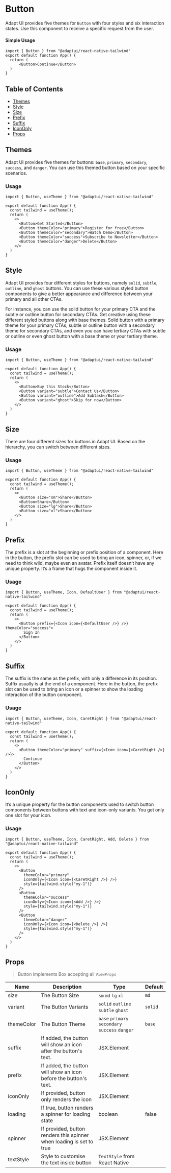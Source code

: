 # Button

Adapt UI provides five themes for `Button` with four styles and six interaction
states. Use this component to receive a specific request from the user.

#### Simple Usage

```
import { Button } from "@adaptui/react-native-tailwind"
export default function App() {
  return (
      <Button>Continue</Button>
  )
}
```

## Table of Contents

- [Themes](#themes)
- [Style](#style)
- [Size](#size)
- [Prefix](#prefix)
- [Suffix](#suffix)
- [IconOnly](#icononly)
- [Props](#props)

## Themes

Adapt UI provides five themes for buttons: `base`, `primary`, `secondary`,
`success`, and `danger`. You can use this themed button based on your specific
scenarios.

### Usage

```
import { Button, useTheme } from "@adaptui/react-native-tailwind"

export default function App() {
  const tailwind = useTheme();
  return (
    <>
      <Button>Get Started</Button>
      <Button themeColor="primary">Register for free</Button>
      <Button themeColor="secondary">Watch Demo</Button>
      <Button themeColor="success">Subscribe to Newsletter</Button>
      <Button themeColor="danger">Delete</Button>
    </>
  )
}

```

## Style

Adapt UI provides four different styles for buttons, namely `solid`, `subtle`,
`outline`, and `ghost` buttons. You can use these various styled button
components to give a better appearance and difference between your primary and
all other CTAs.

For instance, you can use the solid button for your primary CTA and the subtle
or outline button for secondary CTAs. Get creative using these different styled
buttons along with base themes. Solid button with a primary theme for your
primary CTAs, subtle or outline button with a secondary theme for secondary
CTAs, and even you can have tertiary CTAs with subtle or outline or even ghost
button with a base theme or your tertiary theme.

### Usage

```
import { Button, useTheme } from "@adaptui/react-native-tailwind"

export default function App() {
  const tailwind = useTheme();
  return (
    <>
      <Button>Buy this Stock</Button>
      <Button variant="subtle">Contact Us</Button>
      <Button variant="outline">Add Subtask</Button>
      <Button variant="ghost">Skip for now</Button>
    </>
  )
}

```

## Size

There are four different sizes for buttons in Adapt UI. Based on the hierarchy,
you can switch between different sizes.

### Usage

```
import { Button, useTheme } from "@adaptui/react-native-tailwind"

export default function App() {
  const tailwind = useTheme();
  return (
    <>
      <Button size="sm">Share</Button>
      <Button>Share</Button>
      <Button size="lg">Share</Button>
      <Button size="xl">Share</Button>
    </>
  )
}

```

## Prefix

The prefix is a slot at the beginning or prefix position of a component. Here in
the button, the prefix slot can be used to bring an icon, spinner, or, if we
need to think wild, maybe even an avatar. Prefix itself doesn’t have any unique
property. It’s a frame that hugs the component inside it.

### Usage

```
import { Button, useTheme, Icon, DefaultUser } from "@adaptui/react-native-tailwind"

export default function App() {
  const tailwind = useTheme();
  return (
    <>
      <Button prefix={<Icon icon={<DefaultUser />} />} themeColor="success">
        Sign In
      </Button>
    </>
  )
}

```

## Suffix

The suffix is the same as the prefix, with only a difference in its position.
Suffix usually is at the end of a component. Here in the button, the prefix slot
can be used to bring an icon or a spinner to show the loading interaction of the
button component.

### Usage

```
import { Button, useTheme, Icon, CaretRight } from "@adaptui/react-native-tailwind"

export default function App() {
  const tailwind = useTheme();
  return (
    <>
      <Button themeColor="primary" suffix={<Icon icon={<CaretRight />} />}>
        Continue
      </Button>
    </>
  )
}

```

## IconOnly

It’s a unique property for the button components used to switch button
components between buttons with text and icon-only variants. You get only one
slot for your icon.

### Usage

```
import { Button, useTheme, Icon, CaretRight, Add, Delete } from "@adaptui/react-native-tailwind"

export default function App() {
  const tailwind = useTheme();
  return (
    <>
      <Button
        themeColor="primary"
        iconOnly={<Icon icon={<CaretRight />} />}
        style={tailwind.style("my-1")}
      />
      <Button
        themeColor="success"
        iconOnly={<Icon icon={<Add />} />}
        style={tailwind.style("my-1")}
      />
      <Button
        themeColor="danger"
        iconOnly={<Icon icon={<Delete />} />}
        style={tailwind.style("my-1")}
      />
    </>
  )
}

```

## Props

> Button implements Box accepting all `ViewProps`

| Name       | Description                                                          | Type                                            | Default |
| ---------- | -------------------------------------------------------------------- | ----------------------------------------------- | ------- |
| size       | The Button Size                                                      | `sm` `md` `lg` `xl`                             | `md`    |
| variant    | The Button Variants                                                  | `solid` `outline` `subtle` `ghost`              | `solid` |
| themeColor | The Button Theme                                                     | `base` `primary` `secondary` `success` `danger` | `base`  |
| suffix     | If added, the button will show an icon after the button's text.      | JSX.Element                                     |         |
| prefix     | If added, the button will show an icon before the button's text.     | JSX.Element                                     |         |
| iconOnly   | If provided, button only renders the icon                            | JSX.Element                                     |         |
| loading    | If true, button renders a spinner for loading state                  | boolean                                         | false   |
| spinner    | If provided, button renders this spinner when loading is set to true | JSX.Element                                     |         |
| textStyle  | Style to customise the text inside button                            | `TextStyle` from React Native                   |         |
